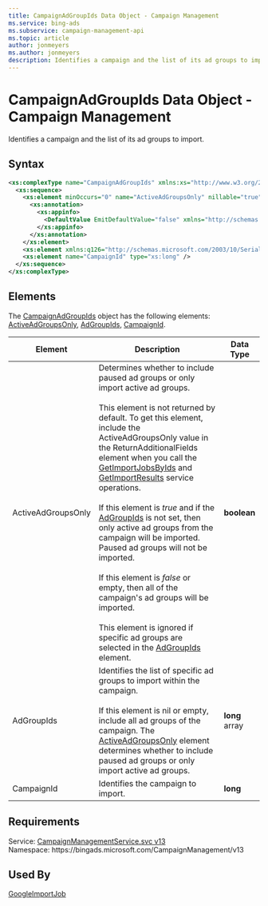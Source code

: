 ```yaml
---
title: CampaignAdGroupIds Data Object - Campaign Management
ms.service: bing-ads
ms.subservice: campaign-management-api
ms.topic: article
author: jonmeyers
ms.author: jonmeyers
description: Identifies a campaign and the list of its ad groups to import.
---
```

# CampaignAdGroupIds Data Object - Campaign Management
Identifies a campaign and the list of its ad groups to import. 

## Syntax
```xml
<xs:complexType name="CampaignAdGroupIds" xmlns:xs="http://www.w3.org/2001/XMLSchema">
  <xs:sequence>
    <xs:element minOccurs="0" name="ActiveAdGroupsOnly" nillable="true" type="xs:boolean">
      <xs:annotation>
        <xs:appinfo>
          <DefaultValue EmitDefaultValue="false" xmlns="http://schemas.microsoft.com/2003/10/Serialization/" />
        </xs:appinfo>
      </xs:annotation>
    </xs:element>
    <xs:element xmlns:q126="http://schemas.microsoft.com/2003/10/Serialization/Arrays" name="AdGroupIds" nillable="true" type="q126:ArrayOflong" />
    <xs:element name="CampaignId" type="xs:long" />
  </xs:sequence>
</xs:complexType>
```

## <a name="elements"></a>Elements

The [CampaignAdGroupIds](campaignadgroupids.md) object has the following elements: [ActiveAdGroupsOnly](#activeadgroupsonly), [AdGroupIds](#adgroupids), [CampaignId](#campaignid).

|Element|Description|Data Type|
|-----------|---------------|-------------|
|<a name="activeadgroupsonly"></a>ActiveAdGroupsOnly|Determines whether to include paused ad groups or only import active ad groups.<br/><br/>This element is not returned by default. To get this element, include the ActiveAdGroupsOnly value in the ReturnAdditionalFields element when you call the [GetImportJobsByIds](getimportjobsbyids.md#returnadditionalfields) and [GetImportResults](getimportresults.md#returnadditionalfields) service operations.<br/><br/>If this element is *true* and if the [AdGroupIds](#adgroupids) is not set, then only active ad groups from the campaign will be imported. Paused ad groups will not be imported.<br/><br/>If this element is *false* or empty, then all of the campaign's ad groups will be imported.<br/><br/>This element is ignored if specific ad groups are selected in the [AdGroupIds](#adgroupids) element.|**boolean**|
|<a name="adgroupids"></a>AdGroupIds|Identifies the list of specific ad groups to import within the campaign.<br/><br/>If this element is nil or empty, include all ad groups of the campaign. The [ActiveAdGroupsOnly](#activeadgroupsonly) element determines whether to include paused ad groups or only import active ad groups.|**long** array|
|<a name="campaignid"></a>CampaignId|Identifies the campaign to import.|**long**|

## Requirements
Service: [CampaignManagementService.svc v13](https://campaign.api.bingads.microsoft.com/Api/Advertiser/CampaignManagement/v13/CampaignManagementService.svc)  
Namespace: https\://bingads.microsoft.com/CampaignManagement/v13  

## Used By
[GoogleImportJob](googleimportjob.md)  
